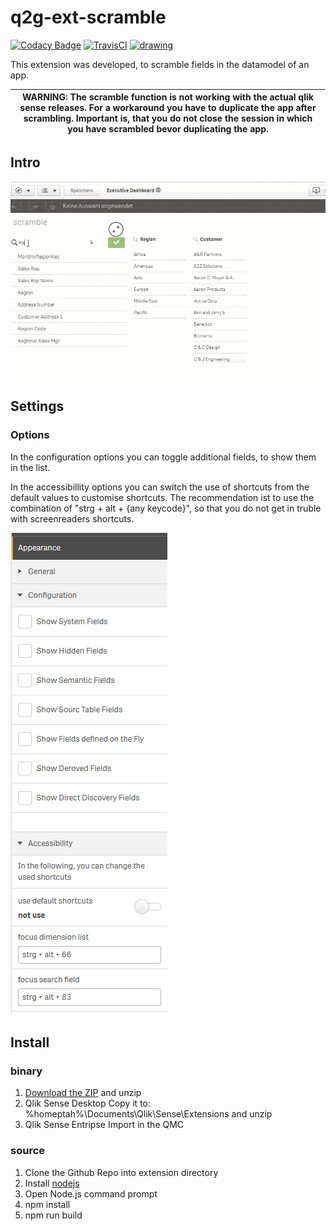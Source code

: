 # q2g-ext-scramble
[![Codacy Badge](https://api.codacy.com/project/badge/Grade/b571357db4464b669486f547da8dd3de)](https://www.codacy.com/app/thomashaenig/q2g-ext-bookmark?utm_source=github.com&amp;utm_medium=referral&amp;utm_content=q2g/q2g-ext-bookmark&amp;utm_campaign=Badge_Grade)
[![TravisCI](https://travis-ci.com/q2g/q2g-ext-scramble.svg?branch=master)](https://travis-ci.org/q2g/q2g-ext-scramble)
<a href="https://m.sense2go.net/extension-package"><img src="https://m.sense2go.net/downloads.svg" alt="drawing" width="130"/></a>

This extension was developed, to scramble fields in the datamodel of an app.


| WARNING: The scramble function is not working with the actual qlik sense releases. For a workaround you have to duplicate the app after scrambling. Important is, that you do not close the session in which you have scrambled bevor duplicating the app. |
| --- |

## Intro

![teaser](./docs/teaser.gif "Short teaser")

## Settings

### Options

In the configuration options you can toggle additional fields, to show them in the list.

In the accessibillity options you can switch the use of shortcuts from the default values to customise shortcuts. The recommendation ist to use the combination of "strg + alt + {any keycode}", so that you do not get in truble with screenreaders shortcuts.

![settings](./docs/screenshot_2.PNG?raw=true "Settings")

## Install

### binary

1. [Download the ZIP](https://m.sense2go.net/extension-package) and unzip
2. Qlik Sense Desktop
   Copy it to: %homeptah%\Documents\Qlik\Sense\Extensions and unzip
3. Qlik Sense Entripse
   Import in the QMC

### source

1. Clone the Github Repo into extension directory
2. Install [nodejs](https://nodejs.org/)
3. Open Node.js command prompt
4. npm install
5. npm run build
